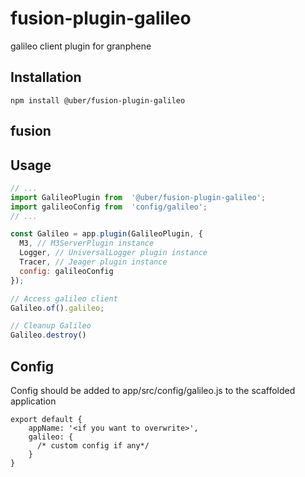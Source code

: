 # fusion-plugin-galileo

galileo client plugin for granphene

## Installation

```
npm install @uber/fusion-plugin-galileo
```

## fusion

## Usage

```js
// ...
import GalileoPlugin from  '@uber/fusion-plugin-galileo';
import galileoConfig from  'config/galileo';
// ...

const Galileo = app.plugin(GalileoPlugin, {
  M3, // M3ServerPlugin instance 
  Logger, // UniversalLogger plugin instance
  Tracer, // Jeager plugin instance
  config: galileoConfig
});

// Access galileo client
Galileo.of().galileo;

// Cleanup Galileo
Galileo.destroy()
```

## Config

Config should be added to app/src/config/galileo.js to the scaffolded application

```
export default {
    appName: '<if you want to overwrite>',
    galileo: {
      /* custom config if any*/
    }
}
```
